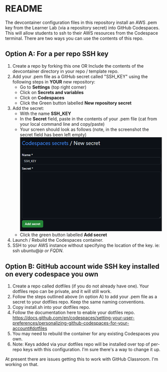 # README
The devcontainer configuration files in this repository install an AWS .pem key from the Learner Lab (via a repository secret) into GitHub Codespaces. This will allow students to ssh to their AWS resources from the Codespace terminal. There are two ways you can use the contents of this repo. 

## Option A: For a per repo SSH key

1. Create a repo by forking this one OR Include the contents of the devcontainer directory in your repo / template repo.
2. Add your .pem file as a GitHub secret called "SSH_KEY" using the following steps in **YOUR** new repository:
    - Go to **Settings** (top right corner)
    - Click on **Secrets and variables**
    - Click on **Codespaces**
    - Click the Green button labelled **New repository secret**
3. Add the secret:
    - With the name **SSH_KEY**
    - In the **Secret** field, paste in the contents of your .pem file (cat from your local command line and copy/paste)
    - Your screen should look as follows (note, in the screenshot the secret field has been left empty)
    ![](.doc/new-secret.png)
    - Click the green button labelled **Add secret**
4. Launch / Rebuild the Codespaces container.
5. SSH to your AWS instance without specifying the location of the key. ie: ssh ubuntu@*ip or FQDN*.

## Option B: GitHub account wide SSH key installed on every codespace you own

1. Create a repo called dotfiles (if you do not already have one). Your dotfiles repo can be private, and it will still work.
2. Follow the steps outlined above (in option A) to add your .pem file as a secret to your dotfiles repo. Keep the same naming conventions.
3. Copy install.sh into your dotfiles repo.
4. Follow the documentation here to enable your dotfiles repo. https://docs.github.com/en/codespaces/setting-your-user-preferences/personalizing-github-codespaces-for-your-account#dotfiles
5. You may need to rebuild the container for any existing Codespaces you own.
6. Note: Keys added via your dotfiles repo will be installed over top of per-repo keys with this configuration. I'm sure there's a way to change it up.

At present there are issues getting this to work with GitHub Classroom. I'm working on that.
